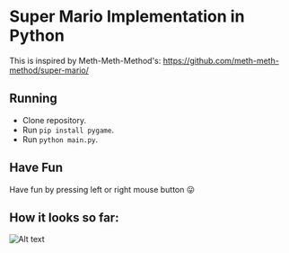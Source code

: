 # Super Mario Implementation in Python

This is inspired by Meth-Meth-Method's: https://github.com/meth-meth-method/super-mario/

## Running

* Clone repository.
* Run `pip install pygame`.
* Run `python main.py`.

## Have Fun

Have fun by pressing left or right mouse button 😛

## How it looks so far:
![Alt text](https://i.imgur.com/pGf4624.png)

